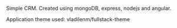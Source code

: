 Simple CRM.
Created using mongoDB, express, nodejs and angular.

Application theme used: vladilenm/fullstack-theme
